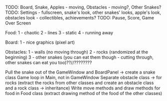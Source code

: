 TODO: Board, Snake, Apples - moving, Obstacles - moving?, Other Snakes?
TODO: Settings - fullscreen, snake's look, other snakes' looks, apple's look, obstacles look - collectibles, achievements?
TODO: Pause, Score, Game Over Screen

Food:
1 - chaotic
2 - lines
3 - static
4 - running away

Board:
1 - nice graphics (pixel art)

Obstacles:
1 - walls (no moving through)
2 - rocks (randomized at the beginning)
3 - other snakes (you can eat them though - cutting through, other snakes can eat you too)??//????????

Pull the snake out of the GameWindow and BoardPanel -> create a snake class
Game loop in Main, not in GameWindow
Separate obstacle class -> for rocks (extract the rocks from other classes and create an obstacle class and a rock class -> inheritance)
Write move methods and draw methods for food in Food class (extract drawing method of the food of the other classes)
